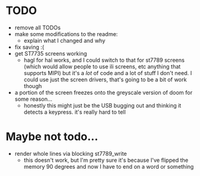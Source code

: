 # TODO 

* remove all TODOs
* make some modifications to the readme:
  * explain what I changed and why
* fix saving :(
* get ST7735 screens working
  * hagl for hal works, and I could switch to that for st7789 screens (which would allow people to use ili screens, etc anything that supports MIPI) but it's a _lot_ of code and a lot of stuff I don't need. I could use just the screen drivers, that's going to be a bit of work though
* a portion of the screen freezes onto the greyscale version of doom for some reason...
  * honestly this might just be the USB bugging out and thinking it detects a keypress. it's really hard to tell

# Maybe not todo...

* render whole lines via blocking st7789_write
  * this doesn't work, but I'm pretty sure it's because I've flipped the memory 90 degrees and now I have to end on a word or something